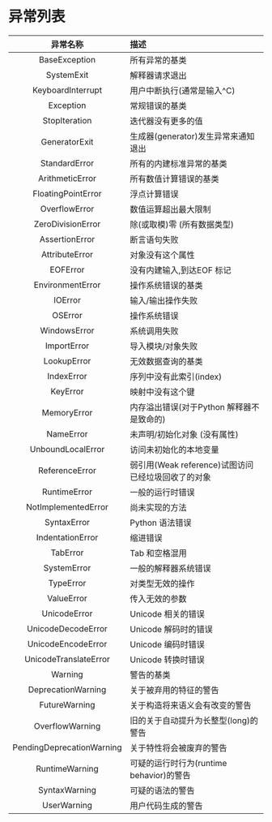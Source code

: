 # 异常列表

|         异常名称          | 描述                                               |
| :-----------------------: | :------------------------------------------------- |
|       BaseException       | 所有异常的基类                                     |
|        SystemExit         | 解释器请求退出                                     |
|     KeyboardInterrupt     | 用户中断执行(通常是输入^C)                         |
|         Exception         | 常规错误的基类                                     |
|       StopIteration       | 迭代器没有更多的值                                 |
|       GeneratorExit       | 生成器(generator)发生异常来通知退出                |
|       StandardError       | 所有的内建标准异常的基类                           |
|      ArithmeticError      | 所有数值计算错误的基类                             |
|    FloatingPointError     | 浮点计算错误                                       |
|       OverflowError       | 数值运算超出最大限制                               |
|     ZeroDivisionError     | 除(或取模)零 (所有数据类型)                        |
|      AssertionError       | 断言语句失败                                       |
|      AttributeError       | 对象没有这个属性                                   |
|         EOFError          | 没有内建输入,到达EOF 标记                          |
|     EnvironmentError      | 操作系统错误的基类                                 |
|          IOError          | 输入/输出操作失败                                  |
|          OSError          | 操作系统错误                                       |
|       WindowsError        | 系统调用失败                                       |
|        ImportError        | 导入模块/对象失败                                  |
|        LookupError        | 无效数据查询的基类                                 |
|        IndexError         | 序列中没有此索引(index)                            |
|         KeyError          | 映射中没有这个键                                   |
|        MemoryError        | 内存溢出错误(对于Python 解释器不是致命的)          |
|         NameError         | 未声明/初始化对象 (没有属性)                       |
|     UnboundLocalError     | 访问未初始化的本地变量                             |
|      ReferenceError       | 弱引用(Weak reference)试图访问已经垃圾回收了的对象 |
|       RuntimeError        | 一般的运行时错误                                   |
|    NotImplementedError    | 尚未实现的方法                                     |
|        SyntaxError        | Python 语法错误                                    |
|     IndentationError      | 缩进错误                                           |
|         TabError          | Tab 和空格混用                                     |
|        SystemError        | 一般的解释器系统错误                               |
|         TypeError         | 对类型无效的操作                                   |
|        ValueError         | 传入无效的参数                                     |
|       UnicodeError        | Unicode 相关的错误                                 |
|    UnicodeDecodeError     | Unicode 解码时的错误                               |
|    UnicodeEncodeError     | Unicode 编码时错误                                 |
|   UnicodeTranslateError   | Unicode 转换时错误                                 |
|          Warning          | 警告的基类                                         |
|    DeprecationWarning     | 关于被弃用的特征的警告                             |
|       FutureWarning       | 关于构造将来语义会有改变的警告                     |
|      OverflowWarning      | 旧的关于自动提升为长整型(long)的警告               |
| PendingDeprecationWarning | 关于特性将会被废弃的警告                           |
|      RuntimeWarning       | 可疑的运行时行为(runtime behavior)的警告           |
|       SyntaxWarning       | 可疑的语法的警告                                   |
|        UserWarning        | 用户代码生成的警告                                 |
